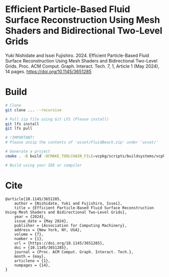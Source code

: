 # Efficient Particle-Based Fluid Surface Reconstruction Using Mesh Shaders and Bidirectional Two-Level Grids

Yuki Nishidate and Issei Fujishiro. 2024. Efficient Particle-Based Fluid Surface Reconstruction Using Mesh Shaders and Bidirectional Two-Level Grids. Proc. ACM Comput. Graph. Interact. Tech. 7, 1, Article 1 (May 2024), 14 pages. https://doi.org/10.1145/3651285

# Build

```sh
# Clone
git clone ... --recursive

# Pull zip file using Git LFS (Please install)
git lfs install
git lfs pull

# !IMPORTANT!
# Please unzip the contents of 'asset/FluidBeach.zip' under 'asset/'

# Generate a project
cmake . -B build -DCMAKE_TOOLCHAIN_FILE=vcpkg/scripts/buildsystems/vcpkg.cmake

# Build using your IDE or compiler
```

# Cite

```
@article{10.1145/3651285,
    author = {Nishidate, Yuki and Fujishiro, Issei},
    title = {Efficient Particle-Based Fluid Surface Reconstruction Using Mesh Shaders and Bidirectional Two-Level Grids},
    year = {2024},
    issue_date = {May 2024},
    publisher = {Association for Computing Machinery},
    address = {New York, NY, USA},
    volume = {7},
    number = {1},
    url = {https://doi.org/10.1145/3651285},
    doi = {10.1145/3651285},
    journal = {Proc. ACM Comput. Graph. Interact. Tech.},
    month = {may},
    articleno = {1},
    numpages = {14},
}
```
